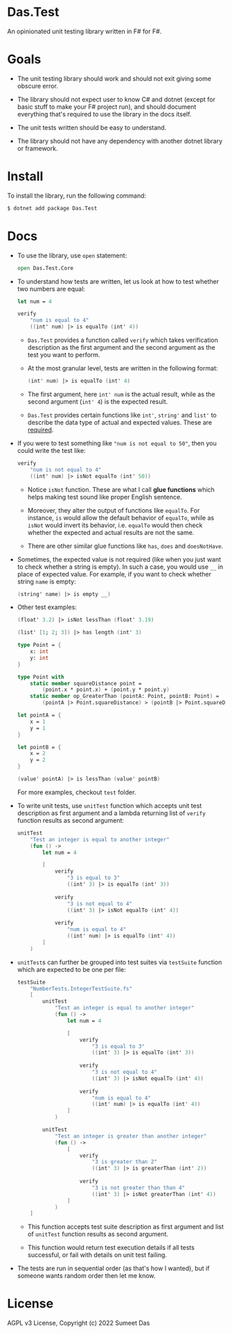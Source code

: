 # Das.Test

An opinionated unit testing library written in F# for F#.

# Goals

* The unit testing library should work and should not exit giving some obscure error.

* The library should not expect user to know C# and dotnet (except for basic stuff to make your F# project run), and should document everything that's required to use the library in the docs itself.

* The unit tests written should be easy to understand.

* The library should not have any dependency with another dotnet library or framework.

# Install 

To install the library, run the following command:
```bash
$ dotnet add package Das.Test
```

# Docs

* To use the library, use `open` statement:
    ```fsharp
    open Das.Test.Core
    ```

* To understand how tests are written, let us look at how to test whether two numbers are equal:

    ```fsharp
    let num = 4

    verify
        "num is equal to 4"
        ((int' num) |> is equalTo (int' 4))
    ```

    * `Das.Test` provides a function called `verify` which takes verification description as the first argument and the second argument as the test you want to perform.

    * At the most granular level, tests are written in the following format:
        ```fsharp
        (int' num) |> is equalTo (int' 4)
        ```
    
    * The first argument, here `int' num` is the actual result, while as the second argument (`int' 4`) is the expected result.

    * `Das.Test` provides certain functions like `int'`, `string'` and `list'` to describe the data type of actual and expected values. These are <u>required</u>.

* If you were to test something like `"num is not equal to 50"`, then you could write the test like:
    ```fsharp
    verify
        "num is not equal to 4"
        ((int' num) |> isNot equalTo (int' 50))
    ```

    * Notice `isNot` function. These are what I call **glue functions** which helps making test sound like proper English sentence. 

    * Moreover, they alter the output of functions like `equalTo`. For instance, `is` would allow the default behavior of `equalTo`, while as `isNot` would invert its behavior, i.e. `equalTo` would then check whether the expected and actual results are not the same.

    * There are other similar glue functions like `has`, `does` and `doesNotHave`.

* Sometimes, the expected value is not required (like when you just want to check whether a string is empty). In such a case, you would use `__` in place of expected value. For example, if you want to check whether string `name` is empty:

    ```fsharp
    (string' name) |> is empty __)
    ```

* Other test examples:

    ```fsharp
    (float' 3.2) |> isNot lessThan (float' 3.19)

    (list' [1; 2; 3]) |> has length (int' 3)

    type Point = {
        x: int
        y: int
    }

    type Point with
        static member squareDistance point = 
            (point.x * point.x) + (point.y * point.y)
        static member op_GreaterThan (pointA: Point, pointB: Point) = 
            (pointA |> Point.squareDistance) > (pointB |> Point.squareDistance)

    let pointA = {
        x = 1
        y = 1
    }

    let pointB = {
        x = 2
        y = 2
    }

    (value' pointA) |> is lessThan (value' pointB)
    ```

    For more examples, checkout `test` folder.

* To write unit tests, use `unitTest` function which accepts unit test description as first argument and a lambda returning list of `verify` function results as second argument:

    ```fsharp
    unitTest 
        "Test an integer is equal to another integer"
        (fun () -> 
            let num = 4

            [
                verify
                    "3 is equal to 3"
                    ((int' 3) |> is equalTo (int' 3))
                
                verify
                    "3 is not equal to 4"
                    ((int' 3) |> isNot equalTo (int' 4))
                
                verify
                    "num is equal to 4"
                    ((int' num) |> is equalTo (int' 4))
            ]
        )
    ```

* `unitTest`s can further be grouped into test suites via `testSuite` function which are expected to be one per file:

    ```fsharp
    testSuite
        "NumberTests.IntegerTestSuite.fs"
        [
            unitTest 
                "Test an integer is equal to another integer"
                (fun () -> 
                    let num = 4

                    [
                        verify
                            "3 is equal to 3"
                            ((int' 3) |> is equalTo (int' 3))
                        
                        verify
                            "3 is not equal to 4"
                            ((int' 3) |> isNot equalTo (int' 4))
                        
                        verify
                            "num is equal to 4"
                            ((int' num) |> is equalTo (int' 4))
                    ]
                )

            unitTest 
                "Test an integer is greater than another integer"
                (fun () -> 
                    [
                        verify
                            "3 is greater than 2"
                            ((int' 3) |> is greaterThan (int' 2))
                        
                        verify
                            "3 is not greater than than 4"
                            ((int' 3) |> isNot greaterThan (int' 4))
                    ]
                )
        ]
    ```

    * This function accepts test suite description as first argument and list of `unitTest` function results as second argument.

    * This function would return test execution details if all tests successful, or fail with details on unit test failing.

* The tests are run in sequential order (as that's how I wanted), but if someone wants random order then let me know.

# License

AGPL v3 License, Copyright (c) 2022 Sumeet Das

